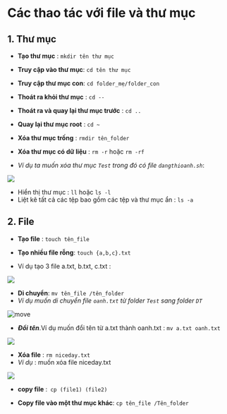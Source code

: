 <a name="Các thao tác với file và thư mục"></a>

# Các thao tác với file và thư mục 
## 1. Thư mục 

- **Tạo thư mục** : `mkdir tên thư mục`
- **Truy cập vào thư mục**: `cd tên thư mục`
- **Truy cập thư mục con**: `cd folder_mẹ/folder_con`
- **Thoát ra khỏi thư mục** : `cd --`
- **Thoát ra và quay lại thư mục trước** : `cd ..`
- **Quay lại thư mục root** : `cd ~`
- **Xóa thư mục trống** : `rmdir tên_folder `
- **Xóa thư mục có dữ liệu** : `rm -r` hoặc    `rm -rf` 

- *Ví dụ ta muốn xóa thư mục `Test` trong đó có file `dangthioanh.sh`*: 

![](../images/file/rm-r.png)

- Hiển thị thư mục : `ll` hoặc `ls -l` 
- Liệt kê tất cả các tệp bao gồm các tệp và thư mục ẩn : `ls -a`

## 2. File 
- **Tạo file** :  `touch tên_file `

- **Tạo nhiều file rỗng**:  `touch {a,b,c}.txt`
- Ví dụ tạo 3 file a.txt, b.txt, c.txt : 

![](../images/file/taofilerong.png)

- **Di chuyển**: `mv tên_file /tên_folder` 
 - *Ví dụ muốn di chuyển file 
`oanh.txt` từ folder `Test` sang folder `DT`* 

![move](../images/file/dichuyen.png)

- ***Đổi tên***.Ví dụ muốn đổi tên từ  a.txt thành oanh.txt : `mv a.txt oanh.txt`

![](../images/file/doiten.png)

- **Xóa file** :  `rm niceday.txt`
- *Ví dụ* : muốn xóa file niceday.txt

![](../images/file/xoafile.png)

- **copy file** :` cp (file1) (file2)` 

- **Copy file vào một thư mục khác**: `cp tên_file /Tên_folder` 








